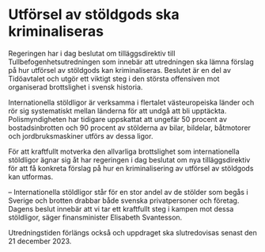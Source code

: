 # Utförsel av stöldgods ska kriminaliseras

Regeringen har i dag beslutat om tilläggsdirektiv till Tullbefogenhetsutredningen som innebär att utredningen ska lämna förslag på hur utförsel av stöldgods kan kriminaliseras. Beslutet är en del av Tidöavtalet och utgör ett viktigt steg i den största offensiven mot organiserad brottslighet i svensk historia.

Internationella stöldligor är verksamma i flertalet västeuropeiska länder och rör sig systematiskt mellan länderna för att undgå att bli upptäckta. Polismyndigheten har tidigare uppskattat att ungefär 50 procent av bostadsinbrotten och 90 procent av stölderna av bilar, bildelar, båtmotorer och jordbruksmaskiner utförs av dessa ligor.

För att kraftfullt motverka den allvarliga brottslighet som internationella stöldligor ägnar sig åt har regeringen i dag beslutat om nya tilläggsdirektiv för att få konkreta förslag på hur en kriminalisering av utförsel av stöldgods kan utformas.

– Internationella stöldligor står för en stor andel av de stölder som begås i Sverige och brotten drabbar både svenska privatpersoner och företag. Dagens beslut innebär att vi tar ett kraftfullt steg i kampen mot dessa stöldligor, säger finansminister Elisabeth Svantesson.

Utredningstiden förlängs också och uppdraget ska slutredovisas senast den 21 december 2023.

